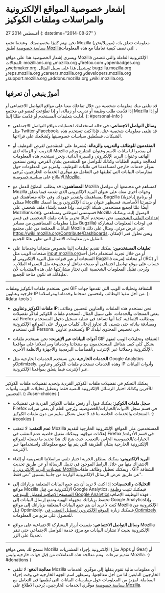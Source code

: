 # إشعار خصوصية المواقع الإلكترونية والمراسلات وملفات الكوكيز

27 أغسطس 2014
{: datetime="2014-08-27" }

نحن نهتم كثيرًا بخصوصيتك. وعندما تجمع Mozilla (موزيلا/نحن)‎ معلومات تتعلق بك، نُطبق ‎[سياسة خصوصية Mozilla‏](https://www.mozilla.org/privacy/) التي تصف كيفية تعاملنا مع هذه المعلومات.

ويسري إشعار الخصوصية هذا على مواقع Mozilla الإلكترونية العاملة والتي تتضمن المجالات: mozillians.org وmozilla.org وfirefox.com وopenbadges.org وwebmaker.org. ويشمل هذا على سبيل المثال: bugzilla.mozilla.org وreps.mozilla.org وcareers.mozilla.org وdevelopers.mozilla.org وsupport.mozilla.org وaddons.mozilla.org وwiki.mozilla.org.

## أمورٌ ينبغي أن تعرفها

قد نتلقى منك معلومات شخصية من خلال تفاعلك معنا على مواقع التواصل الاجتماعي أو إذا قدّمت طلب وظيفة أو تدريب أو زمالة، أو إذا تطوّعت كعضو في مجتمع Mozilla أو إذا أدليت بتعليقات المستخدم أو قدّمت طلبًا إلينا. 
{: #personal-info }

* **وسائل التواصل الاجتماعي**: في حالة استخدامك لحسابات مواقع التواصل الاجتماعي مثل Twitter وFacebook، قد نتلقى معلومات شخصية عنك. فإذا كنت تستخدم هذه الشبكات، فستُطبق سياسات خصوصيتها ونُشجّعك على قراءتها.

* **المتقدمون للوظائف والتدريب والزمالة**: يُشترط على المتقدمين لفرص التوظيف أو التدريب أو الزمالة لدى Mozilla أن يقدموا لنا بيانات الاسم وعنوان الشارع ورقم الهاتف وعنوان البريد الإلكتروني والسيرة الذاتية. ونحن نستخدم هذه المعلومات لمعالجة وتقييم الطلبات وكذلك للتواصل مع المتقدمين بشأن الفرص. ونحن نستعين بموفّر خدمات خارجي لمساعدتنا في طلبات التوظيف. ولمزيدٍ من المعلومات حول ممارسات البيانات التي نُطبقها في التعامل مع موفّري الخدمات الخارجيين، يُرجى الاطلاع على [سياسة خصوصية Mozilla‏](https://www.mozilla.org/privacy/).

* **المساهمون**: قد يتطلب التطوّع للعمل مع Mozilla كمساهم في مجتمعها أن تتواصل Mozilla وجهات أخرى معك على عنوان البريد الإلكتروني الذي تقدمه فيما يتعلق بمساهمتك ولتقدير جهودك. وفي حالة مساهمتك في Bugzilla (باجزيلا)‎ أو برنامج ممثلي Mozilla أو شفرتنا الأساسية، فسيظهر عنوان بريدك الإلكتروني وربما اسمك أيضًا علنًا لجميع مستخدمي شبكة الإنترنت. وإذا قمت بإنشاء ملف شخصي على Mozillians.org، فسيتسنى لموظفي ومساهمي Mozilla الوصول إليه. ويمكنك تحرير بيانات ملفك الشخصي في قسم ‎[إعدادات الملف الشخصي](https://mozillians.org/user/edit). نحن نستخدم أحيانًا معلومات المساهمين من مصادر ‎(مثل Bugzilla) في لوحات المعلومات لمشاركة البيانات المجمّعة من على مجتمع Mozilla في عرض مرئي. ومثال على ذلك: <https://wiki.mozilla.org/Contribute/Dashboards>. ونحن نحاول قدر الإمكان التقليل من معلومات الاتصال التي تظهر علنًا للجميع.

* **تعليقات المستخدمين**:  يمكنك تقديم تعليقات إلينا بخصوص منتجاتنا وخدماتنا على صفحات الويب مثل [input.mozilla.org‏](https://input.mozilla.org/) أو من خلال تجربة استخدام داخل أحد المنتجات أو عبر قنوات مثل البريد الإلكتروني أو Bugzilla أو محادثة إنترنت (IRC) أو حساب على موقع تواصل اجتماعي أو صفحة تفاعل أو مجموعة مثل السفراء الطلاب. ويُرجى تقليل المعلومات الشخصية التي تختار مشاركتها على هذه المنتديات لأن تعليقاتك قد تكون متاحة للجميع.

---------------------------------------

نحن نستخدم ملفات الكوكيز وملفات GIF الشفافة وتحليلات الويب التي تقدمها جهات خارجية وعناوين IP من أجل تنفيذ الوظائف ولتحسين منتجاتنا وخدماتنا ومراسلاتنا. 
{: #data-tools }

* **ملفات الكوكيز وعناوين IP**: نحن نستخدم هذه الملفات والعناوين لتحسين وظائف بعض المنتجات والخدمات. على سبيل المثال، تُستخدم ملفات الكوكيز لتذكّر تفضيلات لغة Firefox ووظائفه الإضافية. كما أنها تساعد في عملية تسجيل دخول المستخدم ومصادقة بياناته حتى يتسنى لك تجاوز إدخال كلمات مرورك على المواقع الإلكترونية التي تستخدم Persona.  وتُستخدم عناوين IP في تخصيص المحتوى لبلدك.

* **أدوات البيانات عبر الإنترنت**: نحن نستخدم ملفات GIF الشفافة وتحليلات الويب لنفهم بشكلٍ كلي كيف يتفاعل المستخدمون مع منتجاتنا وخدماتنا ومراسلاتنا على مواقعنا الإلكترونية وحملاتنا عبر الإنترنت والقصاصات البرمجية والأجهزة والأنظمة الأخرى.

* **الخدمات الخارجية** نحن نستخدم الخدمات الخارجية مثل Google Analytics وOptimizely.  وهذه الخدمات تستخدم ملفات الكوكيز وعناوين IP وأدوات البيانات عبر الإنترنت فيما يتعلق بمواقعنا الإلكترونية.

---------------------------------------

يمكنك التحكم في تفضيلات ملفات الكوكيز الفردية وتحديد تفضيلات ملفات الكوكيز للآخرين وكذلك اختيار الرسائل الإلكترونية النصية فقط وتعطيل تحليلات الويب وأدوات التحسين. 
{: #user-choices }

* **سجل ملفات الكوكيز**: يمكنك قبول أو رفض ملفات الكوكيز الفردية في تفضيلات Firefox في قسم سجل الأدوات/الخيارات/الخصوصية. ويُرجى العلم أن بعض ميزات المنتجات والخدمات الخاصة بنا قد لا تعمل بشكل سليم من دون ملفات الكوكيز.
{: #cookies }

* **عدم التعقب**: لا تتعقب Mozilla المستخدمين على المواقع الإلكترونية الخارجية لتقديم إعلانات موجّهة.  ويمكنك تفعيل خاصية عدم التعقب في Firefox في قسم الأدوات/الخيارات/الخصوصية الخاص بالتعقب. حيث يتيح لك هذا تحديد ما تفضله للمواقع الإلكترونية الخارجية بشأن الطريقة التي يتم بها جمع معلوماتك واستخدامها عبر الإنترنت.

* **البريد الإلكتروني**: يمكنك بمطلق الحرية اختيار تلقي مراسلاتنا التسويقية أو إلغاء الاشتراك منها من خلال الرابط الموجود في تذييل الرسالة أو عن طريق تحديث ‎[تفضيلات البريد الإلكتروني لـ Mozilla‏](https://www.mozilla.org/newsletter/recovery/). ويمكنك تعطيل وظائف ملفات GIF الشفافة عن طريق عرض الرسائل الإلكترونية الواردة من جانبنا بتنسيق "نص فقط".

* **التحليلات والتحسينات**: إذا كنت لا تريد أن يتم جمع البيانات المتعلقة بزياراتك إلى مواقع Mozilla الإلكترونية من قِبل Google Analytics، فيمكنك تثبيت [وظيفة المتصفح الإضافية لتعطيل التتبع في Google Analytics‏](https://tools.google.com/dlpage/gaoptout). فهذه الوظيفة الإضافية تحتفظ بزياراتك مجهولة الهوية وتمنع إرسال البيانات إلى Google Analytics‏.
وإذا كنت لا تريد أن يتم جمع البيانات المتعلقة بزياراتك إلى مواقع Mozilla الإلكترونية من قِبل Optimizely، فيمكنك زيارة [الموقع الإلكتروني لتعطيل التعقب في Optimizely‏](https://www.optimizely.com/opt_out) للحصول على مزيدٍ من المعلومات.

* **وسائل التواصل الاجتماعي**: صُممت أزرار المشاركة الاجتماعية على مواقع Mozilla الإلكترونية بحيث لا تشارك البيانات مع مزوّد خدمة التواصل الاجتماعي حتى تنقر تحديدًا على الزر.

---------------------------------------

تسمح لك بعض مواقع Mozilla الإلكترونية بإجراء المشتريات (مثل Apps أو Gear) أو تقديم تبرعات. وتتم معالجة هذه المعاملات من قِبل جهات خارجية وليس Mozilla. 
{: #donations }

* **معالجة الدفع**:   لا تتلقى Mozilla أي معلومات مالية تقوم بنقلها إلى موفّري الخدمات الخارجيين التابعين لنا من أجل معالجتها. وسيظهر اسم الجهة الخارجية في وقت إجراء المعاملة.  لمزيدٍ من المعلومات حول ممارسات البيانات التي نُطبقها في التعامل مع موفّري الخدمات الخارجيين، يُرجى الاطلاع على ‎[سياسة خصوصية Mozilla‏](https://www.mozilla.org/privacy/).
